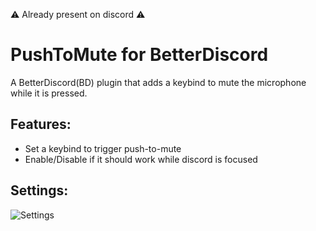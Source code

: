 ⚠️ Already present on discord ⚠️

# PushToMute for BetterDiscord

A BetterDiscord(BD) plugin that adds a keybind to mute the microphone while it is pressed.

## Features:

- Set a keybind to trigger push-to-mute
- Enable/Disable if it should work while discord is focused

## Settings:

![Settings](https://github.com/user-attachments/assets/542a65c6-49ac-46af-bea5-28c17c7ff2c8)
